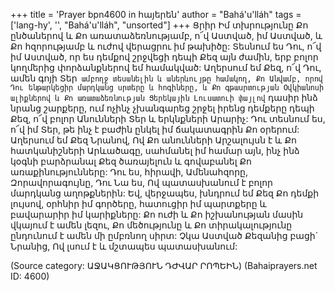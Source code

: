 +++
title = 'Prayer bpn4600 in հայերեն'
author = "Bahá'u'lláh"
tags = ['lang-hy', '', "Bahá'u'lláh", "unsorted"]
+++
Ցրիր Իմ տխրությունը Քո ընծաներով և Քո առատաձեռնությամբ, ո՜վ Աստված, իմ Աստված, և Քո հզորությամբ և ուժով վերացրու իմ թախիծը: Տեսնում ես Դու, ո՜վ իմ Աստված, որ ես դեմքով շրջվեցի դեպի Քեզ այն ժամին, երբ բոլոր կողմերից փորձանքներով եմ համակված: Աղերսում եմ Քեզ, ո՜վ Դու, ամեն գոյի Տեր` ամբողջ տեսանելին և աներևույթը համակող, Քո Անվամբ, որով Դու ենթարկեցիր մարդկանց սրտերը և հոգիները, և Քո գթասրտության Օվկիանոսի ալիքներով և Քո առատաձեռնության Ցերեկային Լուսատուի փայլով` դասիր ինձ նրանց շարքերը, ում ոչինչ չխանգարեց շրջել իրենց դեմքերը դեպի Քեզ, ո՜վ բոլոր Անունների Տեր և երկնքների Արարիչ:
	Դու տեսնում ես, ո՜վ իմ Տեր, թե ինչ է բաժին ընկել իմ ճակատագրին Քո օրերում: Աղերսում եմ Քեզ Նրանով, Ով Քո անունների Արշալույսն է և Քո հատկանիշների Արևածագը, սահմանել իմ համար այն, ինչ ինձ կօգնի բարձրանալ Քեզ ծառայելուն և գովաբանել Քո առաքինությունները: Դու ես, հիրավի, Ամենահզորը, Զորավորագույնը, Դու Նա ես, Ով պատասխանում է բոլոր մարդկանց աղոթքներին:
	Եվ, վերջապես, խնդրում եմ Քեզ Քո դեմքի լույսով, օրհնիր իմ գործերը, հատուցիր իմ պարտքերը և բավարարիր իմ կարիքները: Քո ուժի և Քո իշխանության մասին վկայում է ամեն լեզու, Քո մեծությունը և Քո տիրակալությունը ընդունում է ամեն մի ըմբռնող սիրտ: Չկա Աստված Քեզանից բացի` Նրանից, Ով լսում է և մշտապես պատասխանում:

(Source category: ԱՋԱԿՑՈՒԹՅՈՒՆ ԴԺՎԱՐ ՐՈՊԵԻՆ)
(Bahaiprayers.net ID: 4600)
